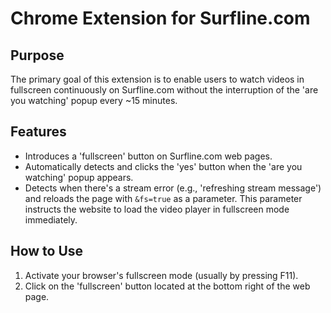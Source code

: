 # Chrome Extension for Surfline.com

## Purpose
The primary goal of this extension is to enable users to watch videos in fullscreen continuously on Surfline.com without the interruption of the 'are you watching' popup every ~15 minutes.

## Features
- Introduces a 'fullscreen' button on Surfline.com web pages.
- Automatically detects and clicks the 'yes' button when the 'are you watching' popup appears.
- Detects when there's a stream error (e.g., 'refreshing stream message') and reloads the page with `&fs=true` as a parameter. This parameter instructs the website to load the video player in fullscreen mode immediately.

## How to Use
1. Activate your browser's fullscreen mode (usually by pressing F11).
2. Click on the 'fullscreen' button located at the bottom right of the web page.
